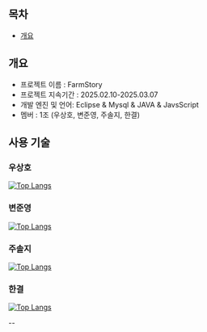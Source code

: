 ## 목차
 - [개요](#개요)

## 개요
- 프로젝트 이름 : FarmStory
- 프로젝트 지속기간 : 2025.02.10-2025.03.07
- 개발 엔진 및 언어: Eclipse & Mysql & JAVA & JavsScript  
- 멤버 : 1조 (우상호, 변준영, 주솔지, 한결)

## 사용 기술
### 우상호
[![Top Langs](https://github-readme-stats.vercel.app/api/top-langs/?username=GreenPai)](https://github.com/anuraghazra/github-readme-stats)

### 변준영
[![Top Langs](https://github-readme-stats.vercel.app/api/top-langs/?username=junyoung1125)](https://github.com/anuraghazra/github-readme-stats)

### 주솔지
[![Top Langs](https://github-readme-stats.vercel.app/api/top-langs/?username=soljiju)](https://github.com/anuraghazra/github-readme-stats)

### 한결
[![Top Langs](https://github-readme-stats.vercel.app/api/top-langs/?username=Gyeol00)](https://github.com/anuraghazra/github-readme-stats)

--
